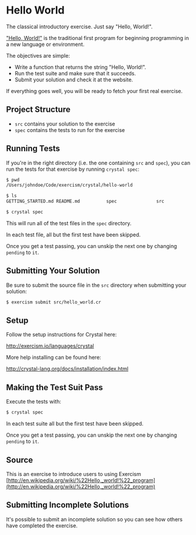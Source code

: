 # Hello World

The classical introductory exercise. Just say "Hello, World!".

["Hello, World!"](http://en.wikipedia.org/wiki/%22Hello,_world!%22_program) is
the traditional first program for beginning programming in a new language
or environment.

The objectives are simple:

- Write a function that returns the string "Hello, World!".
- Run the test suite and make sure that it succeeds.
- Submit your solution and check it at the website.

If everything goes well, you will be ready to fetch your first real exercise.

## Project Structure

* `src` contains your solution to the exercise
* `spec` contains the tests to run for the exercise

## Running Tests

If you're in the right directory (i.e. the one containing `src` and `spec`), you can run the tests for that exercise by running `crystal spec`:

```bash
$ pwd
/Users/johndoe/Code/exercism/crystal/hello-world

$ ls
GETTING_STARTED.md README.md          spec               src

$ crystal spec
```

This will run all of the test files in the `spec` directory.

In each test file, all but the first test have been skipped.

Once you get a test passing, you can unskip the next one by changing `pending` to `it`.

## Submitting Your Solution

Be sure to submit the source file in the `src` directory when submitting your solution:

```bash
$ exercism submit src/hello_world.cr
```


## Setup

Follow the setup instructions for Crystal here:

http://exercism.io/languages/crystal

More help installing can be found here:

http://crystal-lang.org/docs/installation/index.html

## Making the Test Suit Pass

Execute the tests with:

```bash
$ crystal spec
```

In each test suite all but the first test have been skipped.

Once you get a test passing, you can unskip the next one by changing `pending` to `it`.

## Source

This is an exercise to introduce users to using Exercism [http://en.wikipedia.org/wiki/%22Hello,_world!%22_program](http://en.wikipedia.org/wiki/%22Hello,_world!%22_program)

## Submitting Incomplete Solutions
It's possible to submit an incomplete solution so you can see how others have completed the exercise.
